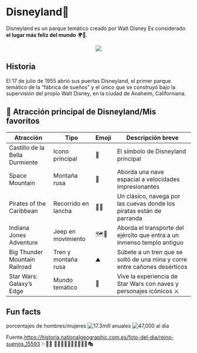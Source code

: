 # Disneyland🏰
Disneyland es un parque temático creado por Walt Disney Es considerado **el lugar más feliz del mundo** 🌍💫.

<p align="center">
  <img src="https://cdn1.parksmedia.wdprapps.disney.com/resize/mwImage/1/1349/464/75/dam/disneyland/attractions/disneyland/sleeping-beauty-castle-walkthrough/sleeping-beauty-castle-exterior-16x9.jpg?1750971416689"/>
</p>



## Historia
El 17 de julio de 1955 abrió sus puertas Disneyland, el primer parque temático de la “fábrica de sueños” y el único que se construyó bajo la supervisión del propio Walt Disney, en la ciudad de Anaheim, Californiana.



  ## 🎡 Atracción principal de Disneyland/Mis favoritos

| Atracción                    | Tipo            | Emoji | Descripción breve |
|-------------------------------|-----------------|-------|------------------|
|  Castillo de la Bella Durmiente | Icono principal | 🏰    | El símbolo de Disneyland principal |
|  Space Mountain             | Montaña rusa    | 🚀    | Aborda una nave espacial a velocidades impresionantes  |
|  Pirates of the Caribbean      | Recorrido en lancha        |  🏴‍☠️   | Un clásico, navega por las cuevas donde los piratas están de parranda |
|  Indiana Jones Adventure              | Jeep en movimiento   | 🗺️🌴    | Aborda el transporte del ejército que entra a un inmenso templo antiguo  |
|  Big Thunder Mountain Railroad              | Tren y montaña rusa  |  ⛰️   | Súbete a un tren que se soltó de una mina y corre entre cañones desérticos  |
|  Star Wars: Galaxy’s Edge   | Mundo temático  | 🌌    | Vive la experiencia de Star Wars con naves y personajes icónicos ⚔ |


## Fun facts

porcentajes de hombres/mujeres
![17.3mill anuales](https://img.shields.io/badge/Anual-17.3mill25-blue)
![47,000 al día](https://img.shields.io/badge/Diarios-47k25-green)


Fuente.https://historia.nationalgeographic.com.es/foto-del-dia/reino-suenos_15593
✨🌟💫
🎡🎢🎠👑🧚‍♀️🍿🍭🎇🎆🎭

